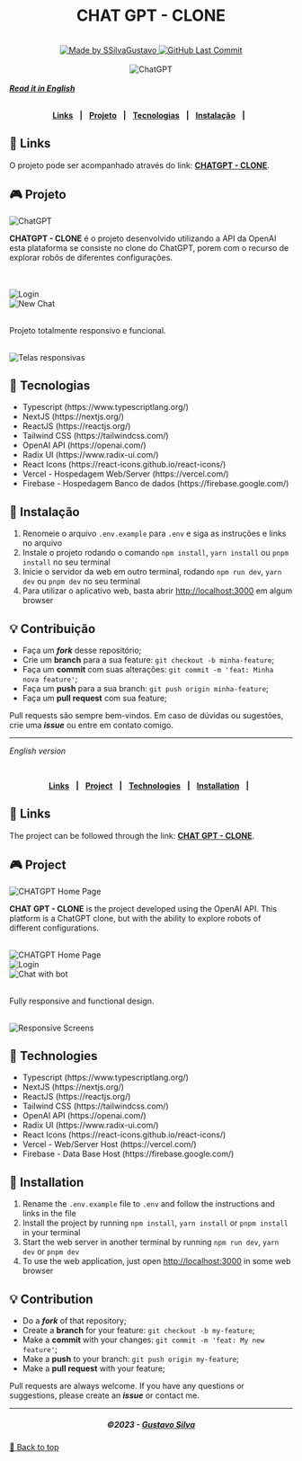 <div align="center" id="top">
   <h1>CHAT GPT - CLONE</h1>
</div>
<br/>
<div align="center">
   <a href="https://github.com/SSilvaGustavo">
      <img alt="Made by SSilvaGustavo" src="https://img.shields.io/badge/made%20by-SSilvaGustavo-purple">
   </a>
    <a href="https://github.com/SSilvaGustavo/duoz-esports/commits/main">
      <img alt="GitHub Last Commit" src="https://img.shields.io/github/last-commit/SSilvaGustavo/duoz-esports">
    </a>
   <br/>
</div>
<br/>
<div align="center">
   <img src=".github/NewChat.png" alt="ChatGPT" />
</div>
<br/>
<a href="#english"><b><i>Read it in English</i></b></a>
<br/>
<br/>
<div align="center">

[**Links**](#-links) &nbsp;&nbsp;**|**&nbsp;&nbsp;
[**Projeto**](#-projeto) &nbsp;&nbsp;**|**&nbsp;&nbsp;
[**Tecnologias**](#-tecnologias) &nbsp;&nbsp;**|**&nbsp;&nbsp;
[**Instalação**](#-instalação) &nbsp;&nbsp;**|**&nbsp;&nbsp;

</div>

## 🔗 Links

O projeto pode ser acompanhado através do link: <a href="next-chatgpt-ssilvagustavo.vercel.app" target="_blank">**CHATGPT - CLONE**</a>.

## 🎮 Projeto

<img src=".github/NewChat.png" alt="ChatGPT" />

<br />

**CHATGPT - CLONE** é o projeto desenvolvido utilizando a API da OpenAI esta plataforma se consiste no clone do ChatGPT, porem com o recurso de explorar robôs de diferentes configurações.

<br />
<br />

<img src=".github/Login.png" alt="Login" />

<br />

<img src='.github/Chat.png' alt='New Chat' />

<br />
<br />

Projeto totalmente responsivo e funcional.

<br />

<img src=".github/Responsive.png" alt="Telas responsivas" />

## 🚀 Tecnologias

<ul>
   <li>Typescript (https://www.typescriptlang.org/)</li>
   <li>NextJS (https://nextjs.org/)</li>
   <li>ReactJS (https://reactjs.org/)</li>
   <li>Tailwind CSS (https://tailwindcss.com/)</li>
   <li>OpenAI API (https://openai.com/)</li>
   <li>Radix UI (https://www.radix-ui.com/)</li>
   <li>React Icons (https://react-icons.github.io/react-icons/)</li>
   <li>Vercel - Hospedagem Web/Server (https://vercel.com/)</li>
   <li>Firebase - Hospedagem Banco de dados (https://firebase.google.com/)</li>
</ul>

## 🔧 Instalação

1. Renomeie o arquivo `.env.example` para `.env` e siga as instruções e links no arquivo
1. Instale o projeto rodando o comando `npm install`, `yarn install` ou `pnpm install` no seu terminal
1. Inicie o servidor da web em outro terminal, rodando `npm run dev`, `yarn dev` ou `pnpm dev` no seu terminal
1. Para utilizar o aplicativo web, basta abrir [http://localhost:3000](http://localhost:3000) em algum browser

## 💡 Contribuição

- Faça um **_fork_** desse repositório;
- Crie um **branch** para a sua feature: `git checkout -b minha-feature`;
- Faça um **commit** com suas alterações: `git commit -m 'feat: Minha nova feature'`;
- Faça um **push** para a sua branch: `git push origin minha-feature`;
- Faça um **pull request** com sua feature;

Pull requests são sempre bem-vindos. Em caso de dúvidas ou sugestões, crie uma _**issue**_ ou entre em contato comigo.

---

<div id="english">

_English version_

<br />
<div align="center">

[**Links**](#-links) &nbsp;&nbsp;**|**&nbsp;&nbsp;
[**Project**](#-project) &nbsp;&nbsp;**|**&nbsp;&nbsp;
[**Technologies**](#-technologies) &nbsp;&nbsp;**|**&nbsp;&nbsp;
[**Installation**](#-installation) &nbsp;&nbsp;**|**&nbsp;&nbsp;

</div>

## 🔗 Links

The project can be followed through the link: <a href="next-chatgpt-ssilvagustavo.vercel.app" target="_blank">**CHAT GPT - CLONE**</a>.

## 🎮 Project

<img src=".github/NewChat.png" alt="CHATGPT Home Page" />
 
<br />

**CHAT GPT - CLONE** is the project developed using the OpenAI API. This platform is a ChatGPT clone, but with the ability to explore robots of different configurations.
<br />
<br />

<img src=".github/NewChat.png" alt="CHATGPT Home Page" />

<br />

<img src=".github/Login.png" alt="Login" />

<br />

<img src='.github/Chat.png' alt='Chat with bot' />

<br />
<br />

Fully responsive and functional design.

<br />

<img src=".github/Responsive.png" alt="Responsive Screens" />

## 🚀 Technologies

<ul>
   <li>Typescript (https://www.typescriptlang.org/)</li>
   <li>NextJS (https://nextjs.org/)</li>
   <li>ReactJS (https://reactjs.org/)</li>
   <li>Tailwind CSS (https://tailwindcss.com/)</li>
   <li>OpenAI API (https://openai.com/)</li>
   <li>Radix UI (https://www.radix-ui.com/)</li>
   <li>React Icons (https://react-icons.github.io/react-icons/)</li>
   <li>Vercel - Web/Server Host (https://vercel.com/)</li>
   <li>Firebase - Data Base Host (https://firebase.google.com/)</li>
</ul>

## 🔧 Installation

1. Rename the `.env.example` file to `.env` and follow the instructions and links in the file
1. Install the project by running `npm install`, `yarn install` or `pnpm install` in your terminal
1. Start the web server in another terminal by running `npm run dev`, `yarn dev` or `pnpm dev`
1. To use the web application, just open [http://localhost:3000](http://localhost:3000) in some web browser

## 💡 Contribution

- Do a **_fork_** of that repository;
- Create a **branch** for your feature: `git checkout -b my-feature`;
- Make a **commit** with your changes: `git commit -m 'feat: My new feature'`;
- Make a **push** to your branch: `git push origin my-feature`;
- Make a **pull request** with your feature;

Pull requests are always welcome. If you have any questions or suggestions, please create an _**issue**_ or contact me.

</div>

---

<h5 align="center">
  &copy;2023 - <a href="https://github.com/SSilvaGustavo/">Gustavo Silva</a>
</h5>

<a href='#top'>🔼 Back to top</a>
